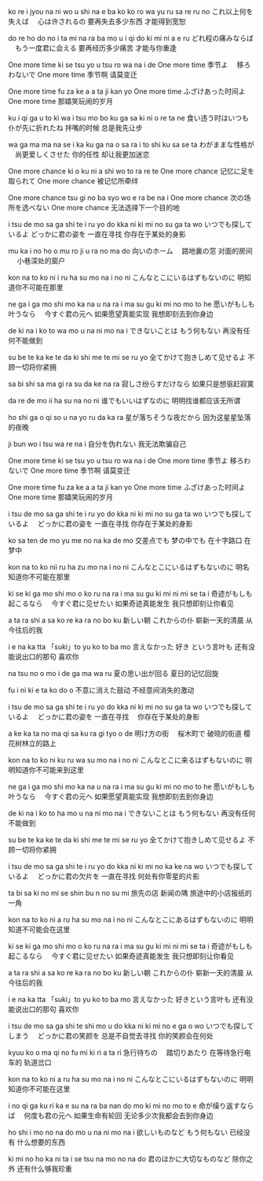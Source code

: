 ko re i jyou na ni wo u shi na e ba ko ko ro wa yu ru sa re ru no
これ以上何を失えば 　心は许されるの
要再失去多少东西 才能得到宽恕

do re ho do no i ta mi na ra ba mo u i qi do ki mi ni a e ru
どれ程の痛みならば 　もう一度君に会える
要再经历多少痛苦 才能与你重逢

One more time ki se tsu yo u tsu ro wa na i de
One more time 季节よ 　移ろわないで
One more time 季节啊 请莫变迁

One more time fu za ke a a ta ji kan yo
One more time ふざけあった时间よ
One more time 那嬉笑玩闹的岁月

ku i qi ga u to ki wa i tsu mo bo ku ga sa ki ni o re ta ne
食い违う时はいつも 仆が先に折れたね
拌嘴的时候 总是我先让步

wa ga ma ma na se i ka ku ga na o sa ra i to shi ku sa se ta
わがままな性格が 　尚更爱しくさせた
你的任性 却让我更加迷恋

One more chance ki o ku ni a shi wo to ra re te
One more chance 记忆に足を取られて
One more chance 被记忆所牵绊

One more chance tsu gi no ba syo wo e ra be na i
One more chance 次の场所を选べない
One more chance 无法选择下一个目的地

i tsu de mo sa ga shi te i ru yo do kka ni ki mi no su ga ta wo
いつでも探しているよ どっかに君の姿を
一直在寻找 你存在于某处的身影

mu ka i no ho o mu ro ji u ra no ma do
向いのホーム 　路地裏の窓
对面的房间 　 小巷深处的窗户

kon na to ko ni i ru ha su mo na i no ni
こんなとこにいるはずもないのに
明知道你不可能在那里

ne ga i ga mo shi mo ka na u na ra i ma su gu ki mi no mo to he
愿いがもしも叶うなら 　今すぐ君の元へ
如果愿望真能实现 我想即刻去到你身边

de ki na i ko to wa mo u na ni mo na i
できないことは もう何もない
再没有任何不能做到

su be te ka ke te da ki shi me te mi se ru yo
全てかけて抱きしめて见せるよ
不顾一切将你紧拥

sa bi shi sa ma gi ra su da ke na ra
寂しさ纷らすだけなら
如果只是想驱赶寂寞

da re de mo ii ha su na no ni
谁でもいいはずなのに
明明找谁都应该无所谓

ho shi ga o qi so u na yo ru da ka ra
星が落ちそうな夜だから
因为这星星坠落的夜晚

ji bun wo i tsu wa re na i
自分を伪れない
我无法欺骗自己

One more time ki se tsu yo u tsu ro wa na i de
One more time 季节よ 移ろわないで
One more time 季节啊 请莫变迁

One more time fu za ke a a ta ji kan yo
One more time ふざけあった时间よ
One more time 那嬉笑玩闹的岁月

i tsu de mo sa ga shi te i ru yo do kka ni ki mi no su ga ta wo
いつでも探しているよ　 どっかに君の姿を
一直在寻找 你存在于某处的身影

ko sa ten de mo yu me no na ka de mo
交差点でも 梦の中でも
在十字路口 在梦中

kon na to ko nii ru ha zu mo na i no ni
こんなとこにいるはずもないのに
明名知道你不可能在那里

ki se ki ga mo shi mo o ko ru na ra i ma su gu ki mi ni mi se ta i
奇迹がもしも起こるなら 　今すぐ君に见せたい
如果奇迹真能发生 我只想即刻让你看见

a ta ra shi a sa ko re ka ra no bo ku
新しい朝 これからの仆
崭新一天的清晨 从今往后的我

i e na ka tta 「suki」to yu ko to ba mo
言えなかった 好き という言叶も
还有没能说出口的那句 喜欢你

na tsu no o mo i de ga ma wa ru
夏の思い出が回る
夏日的记忆回旋

fu i ni ki e ta ko do o
不意に消えた鼓动
不经意间消失的激动

i tsu de mo sa ga shi te i ru yo do kka ni ki mi no su ga ta wo
いつでも探しているよ　 どっかに君の姿を
一直在寻找 　你存在于某处的身影

a ke ka ta no ma qi sa ku ra gi tyo o de
明け方の街　 桜木町で
破晓的街道 樱花树林立的路上

kon na to ko ni ku ru wa su mo na i no ni
こんなとこに来るはずもないのに
明明知道你不可能来到这里

ne ga i ga mo shi mo ka na u na ra i ma su gu ki mi no mo to he
愿いがもしも叶うなら 　今すぐ君の元へ
如果愿望真能实现 我想即刻去到你身边

de ki na i ko to ha mo u na ni mo na i
できないことは もう何もない
再没有任何不能做到

su be te ka ke te da ki shi me te mi se ru yo
全てかけて抱きしめて见せるよ
不顾一切将你紧拥

i tsu de mo sa ga shi te i ru yo do kka ni ki mi no ka ke na wo
いつでも探しているよ　 どっかに君の欠片を
一直在寻找 何处有你零星的片影

ta bi sa ki no mi se shin bu n no su mi
旅先の店 新闻の隅
旅途中的小店报纸的一角

kon na to ko ni a ru ha su mo na i no ni
こんなとこにあるはずもないのに
明明知道不可能会在这里

ki se ki ga mo shi mo o ko ru na ra i ma su gu ki mi ni mi se ta i
奇迹がもしも起こるなら 　今すぐ君に见せたい
如果奇迹真能发生 我只想即刻让你看见

a ta ra shi a sa ko re ka ra no bo ku
新しい朝 これからの仆
崭新一天的清晨 从今往后的我

i e na ka tta 「suki」to yu ko to ba mo
言えなかった 好きという言叶も
还有没能说出口的那句 喜欢你

i tsu de mo sa ga shi te shi mo u do kka ni ki mi no e ga o wo
いつでも探してしまう 　どっかに君の笑颜を
总是不自觉去寻找 你的笑颜会在何处

kyuu ko o ma qi no fu mi ki ri a ta ri
急行待ちの　 踏切りあたり
在等待急行电车的 轨道岔口

kon na to ko ni a ru ha su mo na i no ni
こんなとこにいるはずもないのに
明明知道你不可能在这里

i no qi ga ku ri ka e su na ra ba nan do mo ki mi no mo to e
命が缲り返すならば 　何度も君の元へ
如果生命有轮回 无论多少次我都会去到你身边

ho shi i mo no na do mo u na ni mo na i
欲しいものなど もう何もない
已经没有 什么想要的东西

ki mi no ho ka ni ta i se tsu na mo no na do
君のほかに大切なものなど
除你之外 还有什么够我珍重
